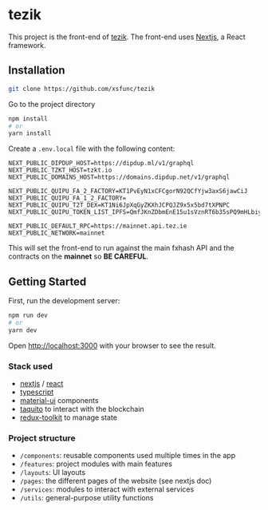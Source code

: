 # tezik

This project is the front-end of [tezik](https://tezik.vercel.app).
The front-end uses [Nextjs](https://nextjs.org/), a React framework.

## Installation

```bash
git clone https://github.com/xsfunc/tezik
```

Go to the project directory

```bash
npm install
# or
yarn install
```

Create a `.env.local` file with the following content:

```
NEXT_PUBLIC_DIPDUP_HOST=https://dipdup.ml/v1/graphql
NEXT_PUBLIC_TZKT_HOST=tzkt.io
NEXT_PUBLIC_DOMAINS_HOST=https://domains.dipdup.net/v1/graphql

NEXT_PUBLIC_QUIPU_FA_2_FACTORY=KT1PvEyN1xCFCgorN92QCfYjw3axS6jawCiJ
NEXT_PUBLIC_QUIPU_FA_1_2_FACTORY=
NEXT_PUBLIC_QUIPU_T2T_DEX=KT1Ni6JpXqGyZKXhJCPQJZ9x5x5bd7tXPNPC
NEXT_PUBLIC_QUIPU_TOKEN_LIST_IPFS=QmfJKnZDbmEnE15u1sVznRT6b35sPQ9mHLbiy7gZSWfreY

NEXT_PUBLIC_DEFAULT_RPC=https://mainnet.api.tez.ie
NEXT_PUBLIC_NETWORK=mainnet

```

This will set the front-end to run against the main fxhash API and the contracts on the **mainnet** so **BE CAREFUL**.

## Getting Started

First, run the development server:

```bash
npm run dev
# or
yarn dev
```

Open [http://localhost:3000](http://localhost:3000) with your browser to see the result.


### Stack used

* [nextjs](https://nextjs.org/) / [react](https://reactjs.org/)
* [typescript](https://www.typescriptlang.org/)
* [material-ui](https://mui.com/) components
* [taquito](https://tezostaquito.io/) to interact with the blockchain
* [redux-toolkit](https://redux-toolkit.js.org/) to manage state

### Project structure

* `/components`: reusable components used multiple times in the app
* `/features`: project modules with main features
* `/layouts`: UI layouts
* `/pages`: the different pages of the website (see nextjs doc)
* `/services`: modules to interact with external services
* `/utils`: general-purpose utility functions 